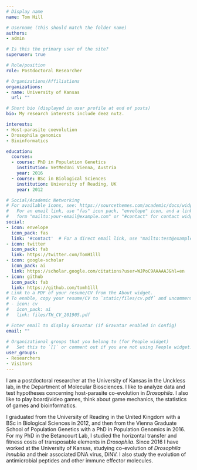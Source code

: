 ```yaml
---
# Display name
name: Tom Hill

# Username (this should match the folder name)
authors:
- admin

# Is this the primary user of the site?
superuser: true

# Role/position
role: Postdoctoral Researcher

# Organizations/Affiliations
organizations:
- name: University of Kansas
  url: ""

# Short bio (displayed in user profile at end of posts)
bio: My research interests include deez nutz.

interests:
- Host-parasite coevolution
- Drosophila genomics
- Bioinformatics

education:
  courses:
  - course: PhD in Population Genetics
    institution: VetMedUni Vienna, Austria
    year: 2016
  - course: BSc in Biological Sciences
    institution: University of Reading, UK
    year: 2012

# Social/Academic Networking
# For available icons, see: https://sourcethemes.com/academic/docs/widgets/#icons
#   For an email link, use "fas" icon pack, "envelope" icon, and a link in the
#   form "mailto:your-email@example.com" or "#contact" for contact widget.
social:
- icon: envelope
  icon_pack: fas
  link: '#contact'  # For a direct email link, use "mailto:test@example.org".
- icon: twitter
  icon_pack: fab
  link: https://twitter.com/TomH1lll
- icon: google-scholar
  icon_pack: ai
  link: https://scholar.google.com/citations?user=WJPoC9AAAAAJ&hl=en
- icon: github
  icon_pack: fab
  link: https://github.com/tomh1lll
# Link to a PDF of your resume/CV from the About widget.
# To enable, copy your resume/CV to `static/files/cv.pdf` and uncomment the lines below.  
# - icon: cv
#   icon_pack: ai
#   link: files/TH_CV_201905.pdf

# Enter email to display Gravatar (if Gravatar enabled in Config)
email: ""
  
# Organizational groups that you belong to (for People widget)
#   Set this to `[]` or comment out if you are not using People widget.  
user_groups:
- Researchers
- Visitors
---
```


I am a postdoctoral researcher at the University of Kansas in the Unckless lab, in the Department of Molecular Biosciences. I like to analyze data and test hypotheses concerning host-parasite co-evolution in *Drosophila*. I also like to play board/video games, think about game mechanics, the statistics of games and bioinformatics.

I graduated from the University of Reading in the United Kingdom with a BSc in Biological Sciences in 2012, and then from the Vienna Graduate School of Population Genetics with a PhD in Population Genomics in 2016. For my PhD in the Betancourt Lab, I studied the horizontal transfer and fitness costs of transposable elements in *Drosophila*. Since 2016 I have worked at the University of Kansas, studying co-evolution of *Drosophila innubila* and their associated DNA virus, DiNV. I also study the evolution of antimicrobial peptides and other immune effector molecules.
